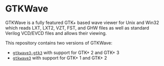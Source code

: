 # GTKWave
GTKWave is a fully featured GTK+ based wave viewer for Unix and Win32 which reads LXT, LXT2, VZT, FST, and GHW files as well as standard Verilog VCD/EVCD files and allows their viewing.

This repository contains two versions of GTKWave:
* [`gtkwave3-gtk3`](/gtkwave3-gtk3) with support for GTK+ 2 and GTK+ 3
* [`gtkwave3`](/gtkwave3) with support for GTK+ 1 and GTK+ 2
